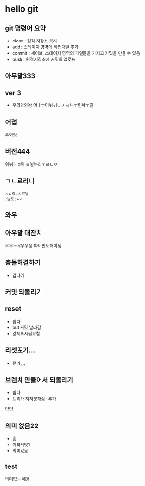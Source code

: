 # hello git

## git 명령어 요약

- clone : 원격 저장소 복사
- add : 스테이지 영역에 작업파일 추가
- commit : 세이브, 스테이지 영역의 파일들을 가지고 커밋을 만들 수 있음
- push : 원격저장소에 커밋을 업로드


## 아무말333

## ver 3
 - 우와와와놩
 어ㅣㅜ이뉘ㅟㄴㅇ
 ㄹ니ㅜ린아ㅜ릴

## 어렵
 우와앙

## 버전444
 위뉘ㅏㅁ위
 ㄹ뉠누라ㅜㄹㄴㅇ


## ㄱㄴ르리니
	ㅈㄷ리ㅢㄴ르닐
	;닝르;ㄴㄹ


## 와우

## 아우말 대잔치
우우ㅜ우우우웅
파이썬도해야딩

## 충돌해결하기
 - 겁나여

## 커밋 되돌리기

## reset
 - 쉽다
 - but 커밋 날라감
 - 강제푸시필요함

## 리셋포기...
 - 몰라,,,,

## 브렌치 만들어서 되돌리기
 - 쉽다
 - 트리가 지저분해짐
 -추가


얍얍


## 의미 없음22
 - 흥
 - 기타커밋1
 - 의미있음

## test
 의미없는 애용

